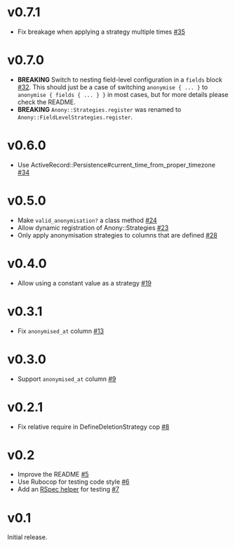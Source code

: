 # v0.7.1

* Fix breakage when applying a strategy multiple times [#35](https://github.com/gocardless/anony/pull/35)

# v0.7.0

* **BREAKING** Switch to nesting field-level configuration in a `fields` block
  [#32](https://github.com/gocardless/anony/pull/32). This should just be a case of
  switching `anonymise { ... }` to `anonymise { fields { ... } }` in most cases, but for
  more details please check the README.
* **BREAKING** `Anony::Strategies.register` was renamed to `Anony::FieldLevelStrategies.register`.

# v0.6.0

* Use ActiveRecord::Persistence#current_time_from_proper_timezone [#34](https://github.com/gocardless/anony/pull/34)

# v0.5.0

* Make `valid_anonymisation?` a class method [#24](https://github.com/gocardless/anony/pull/24)
* Allow dynamic registration of Anony::Strategies [#23](https://github.com/gocardless/anony/pull/23)
* Only apply anonymisation strategies to columns that are defined [#28](https://github.com/gocardless/anony/pull/28)

# v0.4.0

* Allow using a constant value as a strategy [#19](https://github.com/gocardless/anony/pull/19)

# v0.3.1

* Fix `anonymised_at` column [#13](https://github.com/gocardless/anony/pull/13)

# v0.3.0

* Support `anonymised_at` column [#9](https://github.com/gocardless/anony/pull/9)

# v0.2.1

* Fix relative require in DefineDeletionStrategy cop [#8](https://github.com/gocardless/anony/pull/8)

# v0.2

* Improve the README [#5](https://github.com/gocardless/anony/pulls/5)
* Use Rubocop for testing code style [#6](https://github.com/gocardless/anony/pulls/6)
* Add an [RSpec helper](https://github.com/gocardless/anony/blob/v0.2/README.md#testing) for testing [#7](https://github.com/gocardless/anony/pulls/7)

# v0.1

Initial release.
